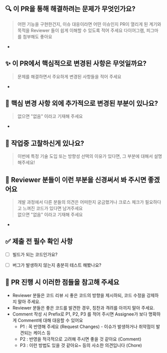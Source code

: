 ## 🔍️ 이 PR을 통해 해결하려는 문제가 무엇인가요?
> 어떤 기능을 구현한건지, 이슈 대응이라면 어떤 이슈인지 PR이 열리게 된 계기와 목적을 Reviewer 들이 쉽게 이해할 수 있도록 적어 주세요
> 다이어그램, 피그마를 첨부해도 좋아요 
<!-- ex) #123와 관련하여 다중 로그인 방지를 위한 로직 구현 -->
*

## ✨ 이 PR에서 핵심적으로 변경된 사항은 무엇일까요?
> 문제를 해결하면서 주요하게 변경된 사항들을 적어 주세요
*

## 🔖 핵심 변경 사항 외에 추가적으로 변경된 부분이 있나요?
> 없으면 "없음" 이라고 기재해 주세요
*

## 📝 작업중 고찰하신게 있나요?
> 이번에 특정 기술 도입 또는 방향성 선택의 이유가 있다면, 그 부분에 대해서 설명해주세요!

## 🙏 Reviewer 분들이 이런 부분을 신경써서 봐 주시면 좋겠어요
> 개발 과정에서 다른 분들의 의견은 어떠한지 궁금했거나 크로스 체크가 필요하다고 느껴진 코드가 있다면 남겨주세요   
> 없으면 "없음" 이라고 기재해 주세요
*

## ✅ 제출 전 필수 확인 사항
- [ ] 빌드가 되는 코드인가요? <!-- 빌드가 되지 않는 코드는 절대 merge 될 수 없습니다. -->
- [ ] 버그가 발생하지 않는지 충분히 테스트 해봤나요? <!-- 버그가 발생하는걸 알면서 QA를 넘기는건 매우 무책임한 행동입니다. -->


## 📌 PR 진행 시 이러한 점들을 참고해 주세요
* Reviewer 분들은 코드 리뷰 시 좋은 코드의 방향을 제시하되, 코드 수정을 강제하지 말아 주세요.
* Reviewer 분들은 좋은 코드를 발견한 경우, 칭찬과 격려를 아끼지 말아 주세요.
* Comment 작성 시 Prefix로 P1, P2, P3 를 적어 주시면 Assignee가 보다 명확하게 Comment에 대해 대응할 수 있어요
    * P1 : 꼭 반영해 주세요 (Request Changes) - 이슈가 발생하거나 취약점이 발견되는 케이스 등
    * P2 : 반영을 적극적으로 고려해 주시면 좋을 것 같아요 (Comment)
    * P3 : 이런 방법도 있을 것 같아요~ 등의 사소한 의견입니다 (Chore)



